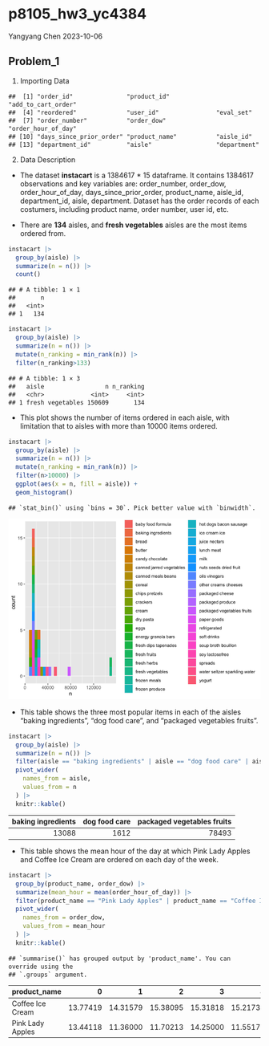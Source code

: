 p8105_hw3_yc4384
================
Yangyang Chen
2023-10-06

## Problem_1

1.  Importing Data

<!-- -->

    ##  [1] "order_id"               "product_id"             "add_to_cart_order"     
    ##  [4] "reordered"              "user_id"                "eval_set"              
    ##  [7] "order_number"           "order_dow"              "order_hour_of_day"     
    ## [10] "days_since_prior_order" "product_name"           "aisle_id"              
    ## [13] "department_id"          "aisle"                  "department"

2.  Data Description

- The dataset **instacart** is a 1384617 \* 15 dataframe. It contains
  1384617 observations and key variables are: order_number, order_dow,
  order_hour_of_day, days_since_prior_order, product_name, aisle_id,
  department_id, aisle, department. Dataset has the order records of
  each costumers, including product name, order number, user id, etc.

- There are **134** aisles, and **fresh vegetables** aisles are the most
  items ordered from.

``` r
instacart |> 
  group_by(aisle) |> 
  summarize(n = n()) |> 
  count()
```

    ## # A tibble: 1 × 1
    ##       n
    ##   <int>
    ## 1   134

``` r
instacart |> 
  group_by(aisle) |>
  summarize(n = n()) |> 
  mutate(n_ranking = min_rank(n)) |> 
  filter(n_ranking>133) 
```

    ## # A tibble: 1 × 3
    ##   aisle                 n n_ranking
    ##   <chr>             <int>     <int>
    ## 1 fresh vegetables 150609       134

- This plot shows the number of items ordered in each aisle, with
  limitation that to aisles with more than 10000 items ordered.

``` r
instacart |> 
  group_by(aisle) |>
  summarize(n = n()) |> 
  mutate(n_ranking = min_rank(n)) |> 
  filter(n>10000) |> 
  ggplot(aes(x = n, fill = aisle)) +
  geom_histogram()
```

    ## `stat_bin()` using `bins = 30`. Pick better value with `binwidth`.

![](p8105_hw3_yc4384_files/figure-gfm/unnamed-chunk-4-1.png)<!-- -->

- This table shows the three most popular items in each of the aisles
  “baking ingredients”, “dog food care”, and “packaged vegetables
  fruits”.

``` r
instacart |> 
  group_by(aisle) |> 
  summarize(n = n()) |> 
  filter(aisle == "baking ingredients" | aisle == "dog food care" | aisle == "packaged vegetables fruits") |> 
  pivot_wider(
    names_from = aisle,
    values_from = n
  ) |> 
  knitr::kable()
```

| baking ingredients | dog food care | packaged vegetables fruits |
|-------------------:|--------------:|---------------------------:|
|              13088 |          1612 |                      78493 |

- This table shows the mean hour of the day at which Pink Lady Apples
  and Coffee Ice Cream are ordered on each day of the week.

``` r
instacart |> 
  group_by(product_name, order_dow) |> 
  summarize(mean_hour = mean(order_hour_of_day)) |> 
  filter(product_name == "Pink Lady Apples" | product_name == "Coffee Ice Cream" ) |> 
  pivot_wider(
    names_from = order_dow,
    values_from = mean_hour
  ) |> 
  knitr::kable()
```

    ## `summarise()` has grouped output by 'product_name'. You can override using the
    ## `.groups` argument.

| product_name     |        0 |        1 |        2 |        3 |        4 |        5 |        6 |
|:-----------------|---------:|---------:|---------:|---------:|---------:|---------:|---------:|
| Coffee Ice Cream | 13.77419 | 14.31579 | 15.38095 | 15.31818 | 15.21739 | 12.26316 | 13.83333 |
| Pink Lady Apples | 13.44118 | 11.36000 | 11.70213 | 14.25000 | 11.55172 | 12.78431 | 11.93750 |
